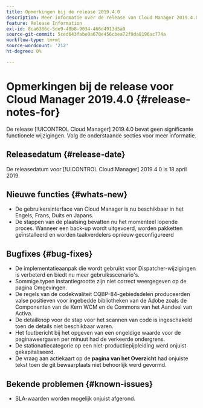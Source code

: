 ```yaml
---
title: Opmerkingen bij de release 2019.4.0
description: Meer informatie over de release van Cloud Manager 2019.4.0.
feature: Release Information
exl-id: 8ca6386c-5de9-48b8-9034-466d4913d5a9
source-git-commit: 5ced643fabe0a670e456cbea72f9da8196ac774a
workflow-type: tm+mt
source-wordcount: '212'
ht-degree: 0%

---
```


# Opmerkingen bij de release voor Cloud Manager 2019.4.0 {#release-notes-for}

De release [!UICONTROL Cloud Manager] 2019.4.0 bevat geen significante functionele wijzigingen. Volg de onderstaande secties voor meer informatie.

## Releasedatum {#release-date}

De releasedatum voor [!UICONTROL Cloud Manager] 2019.4.0 is 18 april 2019.

## Nieuwe functies {#whats-new}

* De gebruikersinterface van Cloud Manager is nu beschikbaar in het Engels, Frans, Duits en Japans.
* De stappen van de plaatsing bevatten nu het momenteel lopende proces. Wanneer een back-up wordt uitgevoerd, worden pakketten geïnstalleerd en worden taakverdelers opnieuw geconfigureerd

## Bugfixes {#bug-fixes}

* De implementatieaanpak die wordt gebruikt voor Dispatcher-wijzigingen is verbeterd en biedt nu meer gebruiksscenario&#39;s.
* Sommige typen instantiegrootte zijn niet correct weergegeven op de pagina Omgevingen.
* De regels van de codekwaliteit CQBP-84-gebiedsdelen produceerden valse positieven voor ingebedde bibliotheken van de Adobe zoals de Componenten van de Kern WCM en de Commons van het Aandeel van Activa.
* De detailknop voor de stap voor het scannen van code is ingeschakeld toen de details niet beschikbaar waren.
* Het foutbericht bij het opgeven van een ongeldige waarde voor de paginaweergaven per minuut had de verkeerde ondergrens.
* De stationatiecategorie op een niet-productiepijpleiding werd onjuist gekapitaliseerd.
* De vraag aan actiekaart op de **pagina van het Overzicht** had onjuiste tekst toen de git bewaarplaats niet behoorlijk werd gevormd.

## Bekende problemen {#known-issues}

* SLA-waarden worden mogelijk onjuist afgerond.
